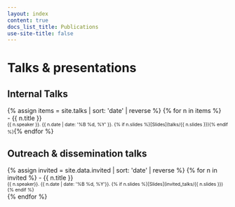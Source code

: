 ```yaml
---
layout: index
content: true
docs_list_title: Publications
use-site-title: false
---
```


<h1>Talks & presentations</h1>
<h2>Internal Talks</h2>
{% assign items = site.talks | sort: 'date' | reverse %}
{% for n in items %}
<div class="talk-list">
- {{ n.title }}
  <span markdown="1" style="font-size:.75em"><br/>{{ n.speaker }}. {{ n.date | date: '%B %d, %Y' }}.
  {% if n.slides %}[Slides](talks/{{ n.slides }}){% endif %}</span>{% endfor %}
</div>

<h2>Outreach & dissemination talks</h2>
{% assign invited = site.data.invited | sort: 'date' | reverse %}
{% for n in invited %}
- {{ n.title }}
  <br/>
  <span markdown="1" style="font-size:.75em">{{ n.speaker}}. {{ n.date | date: '%B %d, %Y'}}.
  {% if n.slides %}[Slides](invited_talks/{{ n.slides }}){% endif %}</span><br/>{% endfor %}
